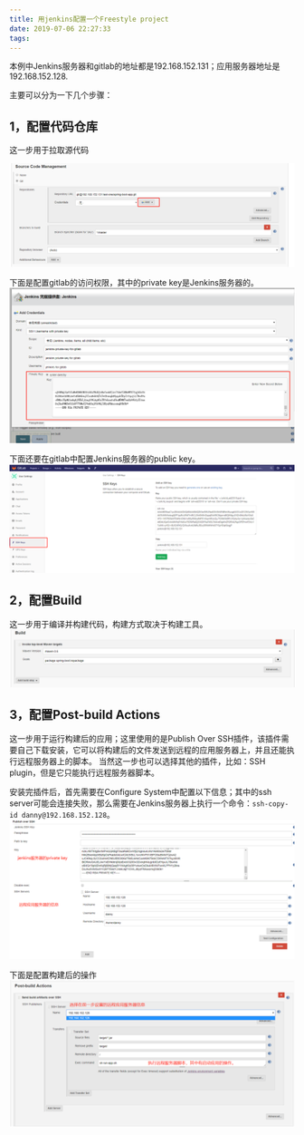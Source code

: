 ```yaml
---
title: 用jenkins配置一个Freestyle project
date: 2019-07-06 22:27:33
tags:
---
```


本例中Jenkins服务器和gitlab的地址都是192.168.152.131；应用服务器地址是192.168.152.128.

主要可以分为一下几个步骤：

<!-- more -->

## 1，配置代码仓库
这一步用于拉取源代码

![](jenkins-settings/jenkins-1.png)

下面是配置gitlab的访问权限，其中的private key是Jenkins服务器的。
![](jenkins-settings/jenkins-2.png)

下面还要在gitlab中配置Jenkins服务器的public key。
![](jenkins-settings/jenkins-3.png)

## 2，配置Build 
这一步用于编译并构建代码，构建方式取决于构建工具。
![](jenkins-settings/jenkins-2-1.png)

## 3，配置Post-build Actions
这一步用于运行构建后的应用；这里使用的是Publish Over SSH插件，该插件需要自己下载安装，它可以将构建后的文件发送到远程的应用服务器上，并且还能执行远程服务器上的脚本。
当然这一步也可以选择其他的插件，比如：SSH plugin，但是它只能执行远程服务器脚本。

安装完插件后，首先需要在Configure System中配置以下信息；其中的ssh server可能会连接失败，那么需要在Jenkins服务器上执行一个命令：`ssh-copy-id danny@192.168.152.128`。
![](jenkins-settings/jenkins-3-1.png)


下面是配置构建后的操作
![](jenkins-settings/jenkins-3-2.png)